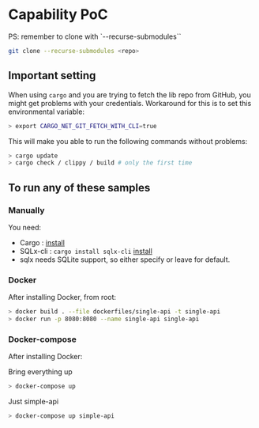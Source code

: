 # Capability PoC

PS: remember to clone with `--recurse-submodules``

```sh
git clone --recurse-submodules <repo>
```

## Important setting

When using `cargo` and you are trying to fetch the lib repo from GitHub,
you might get problems with your credentials.
Workaround for this is to set this environmental variable:

```sh
> export CARGO_NET_GIT_FETCH_WITH_CLI=true
```

This will make you able to run the following commands without problems:

```sh
> cargo update
> cargo check / clippy / build # only the first time
```

## To run any of these samples

### Manually

You need:

- Cargo : [install](https://www.rust-lang.org/tools/install)
- SQLx-cli : `cargo install sqlx-cli` [install](https://lib.rs/crates/sqlx-cli)
- sqlx needs SQLite support, so either specify or leave for default.

### Docker

After installing Docker, from root:

```sh
> docker build . --file dockerfiles/single-api -t single-api
> docker run -p 8080:8080 --name single-api single-api
```

### Docker-compose

After installing Docker:

Bring everything up

```sh
> docker-compose up
```

Just simple-api

```sh
> docker-compose up simple-api
```


